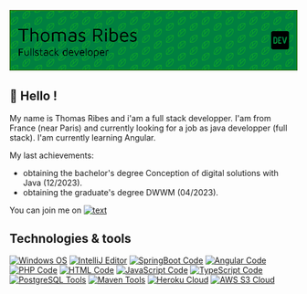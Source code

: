 ![Header](./header.PNG)


## 🚀 Hello !

My name is Thomas Ribes and i'am a full stack developper. I'am from France (near Paris)
 and currently looking for a job as java developper (full stack).
 I'am currently learning Angular.

My last achievements:
 * obtaining the bachelor's degree Conception of digital solutions with Java (12/2023).
 * obtaining the graduate's degree DWWM (04/2023).

You can join me on [![text](https://img.shields.io/badge/LinkedIn-0077B5?style=for-the-badge&logo=linkedin&logoColor=white)](https://www.linkedin.com/in/thomas-ribes-1b3705193/)

## Technologies & tools

[![Windows OS](https://img.shields.io/badge/OS-Windows-green?logo=windows
)](https://www.microsoft.com/fr-fr/windows)
[![IntelliJ Editor](https://img.shields.io/badge/Editor-IntelliJ-green?logo=intellijidea
)](https://www.jetbrains.com/idea/)
[![SpringBoot Code](https://img.shields.io/badge/Code-SpringBoot-green?logo=springboot
)](https://spring.io/projects/spring-boot)
[![Angular Code](https://img.shields.io/badge/Code-Angular-green?logo=angular
)](https://angular.io/)
[![PHP Code](https://img.shields.io/badge/Code-PHP-green?logo=php
)](https://www.php.net/)
[![HTML Code](https://img.shields.io/badge/Code-HTML-green?logo=html5
)](https://www.w3c.fr/)
[![JavaScript Code](https://img.shields.io/badge/Code-JavaScript-green?logo=javascript
)](https://developer.mozilla.org/fr/docs/Web/JavaScript)
[![TypeScript Code](https://img.shields.io/badge/Code-TypeScript-green?logo=typeScript
)](https://www.typescriptlang.org/)
[![PostgreSQL Tools](https://img.shields.io/badge/Tools-PostgreSQL-green?logo=PostgreSQL
)](https://www.postgresql.org/)
[![Maven Tools](https://img.shields.io/badge/Tools-Maven-green?logo=apachemaven
)](https://maven.apache.org/)
[![Heroku Cloud](https://img.shields.io/badge/Cloud-Heroku-green?logo=heroku
)](https://www.heroku.com/)
[![AWS S3 Cloud](https://img.shields.io/badge/Cloud-AWS_S3-green?logo=amazons3
)](https://aws.amazon.com/fr/s3/)
